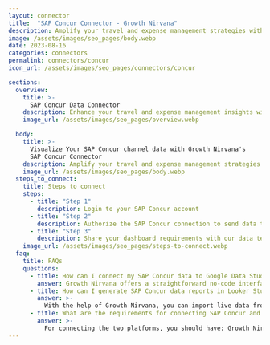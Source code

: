 ```yaml
---
layout: connector
title:  "SAP Concur Connector - Growth Nirvana"
description: Amplify your travel and expense management strategies with SAP Concur insights integrated into Looker Studio.
image: /assets/images/seo_pages/body.webp
date: 2023-08-16
categories: connectors
permalink: connectors/concur
icon_url: /assets/images/seo_pages/connectors/concur

sections:
  overview:
    title: >-
      SAP Concur Data Connector
    description: Enhance your travel and expense management insights with SAP Concur integration. Seamlessly merge travel and expense data from SAP Concur with Looker Studio's analytical capabilities, unlocking insights that shape expense strategies, travel patterns, and operational excellence.
    image_url: /assets/images/seo_pages/overview.webp

  body:
    title: >-
      Visualize Your SAP Concur channel data with Growth Nirvana's
      SAP Concur Connector
    description: Amplify your travel and expense management strategies with SAP Concur insights integrated into Looker Studio.
    image_url: /assets/images/seo_pages/body.webp
  steps_to_connect:
    title: Steps to connect
    steps:
      - title: "Step 1"
        description: Login to your SAP Concur account
      - title: "Step 2"
        description: Authorize the SAP Concur connection to send data to Growth Nirvana
      - title: "Step 3"
        description: Share your dashboard requirements with our data team. We will build the report for you.
    image_url: /assets/images/seo_pages/steps-to-connect.webp
  faq:
    title: FAQs
    questions:
      - title: How can I connect my SAP Concur data to Google Data Studio/Looker Studio?
        answer: Growth Nirvana offers a straightforward no-code interface to connect to SAP Concur data sources.
      - title: How can I generate SAP Concur data reports in Looker Studio?
        answer: >-
          With the help of Growth Nirvana, you can import live data from SAP Concur into Looker Studio. These data can be viewed in charts, tables, and dashboards to generate branded reports that can be shared instantly.
      - title: What are the requirements for connecting SAP Concur and Looker Studio?
        answer: >-
          For connecting the two platforms, you should have: Growth Nirvana Account and SAP Concur Ads Account
---
```

